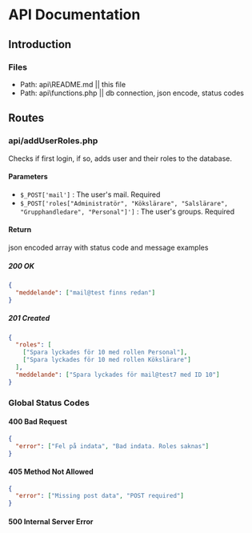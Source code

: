 # API Documentation

## Introduction

### Files

- Path: api\README.md || this file
- Path: api\functions.php || db connection, json encode, status codes

## Routes

### api/addUserRoles.php

Checks if first login, if so, adds user and their roles to the database.

#### Parameters

- `$_POST['mail']` : The user's mail. Required
- `$_POST['roles["Administratör", "Kökslärare", "Salslärare", "Grupphandledare", "Personal"]']` : The user's groups. Required

#### Return

json encoded array with status code and message examples

##### 200 OK

```json
{
  "meddelande": ["mail@test finns redan"]
}
```

##### 201 Created

```json
{
  "roles": [
    ["Spara lyckades för 10 med rollen Personal"],
    ["Spara lyckades för 10 med rollen Kökslärare"]
  ],
  "meddelande": ["Spara lyckades för mail@test7 med ID 10"]
}
```

### Global Status Codes

#### 400 Bad Request

```json
{
  "error": ["Fel på indata", "Bad indata. Roles saknas"]
}
```

#### 405 Method Not Allowed

```json
{
  "error": ["Missing post data", "POST required"]
}
```

#### 500 Internal Server Error

